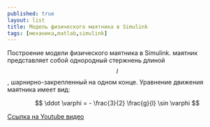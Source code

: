 ```yaml
---
published: true
layout: list
title: Модель физического маятника в Simulink
tags: [механика,matlab,simulink]
---
```


Построение модели физического маятника в Simulink. маятник представляет собой однородный стержнень длиной $$l$$, шарнирно-закрепленный на одном конце. Уравнение движения маятника имеет вид:

$$
    \ddot \varphi = - \frac{3}{2} \frac{g}{l} \sin \varphi
$$

[Ссылка на Youtube видео](https://youtu.be/c1VFX-BCTpk)



 